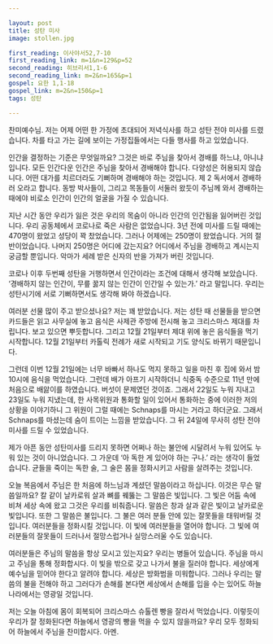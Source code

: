 ```yaml
---

layout: post
title: 성탄 미사
image: stollen.jpg

first_reading: 이사야서52,7-10
first_reading_link: m=1&n=129&p=52
second_reading: 히브리서1,1-6 
second_reading_link: m=2&n=165&p=1
gospel: 요한 1,1-18
gospel_link: m=2&n=150&p=1
tags: 성탄

---
```



찬미예수님. 저는 어제 어떤 한 가정에 초대되어 저녁식사를 하고 성탄 전야 미사를 드렸습니다. 차를 타고 가는 길에 보이는 가정집들에서는 다들 행사를 하고 있었습니다.

인간을 결정하는 기준은 무엇일까요? 그것은 바로 주님을 찾아서 경배를 하느냐, 아니냐 입니다. 모든 인간다운 인간은 주님을 찾아서 경배해야 합니다. 다양성은 허용되지 않습니다. 어떤 대가를 치르더라도 기뻐하며 경배해야 하는 것입니다. 제 2 독서에서 경배하러 오라고 합니다. 동방 박사들이, 그리고 목동들이 서둘러 왔듯이 주님께 와서 경배하는 때에야 비로소 인간이 인간의 얼굴을 가질 수 있습니다.

지난 시간 동안 우리가 잃은 것은 우리의 목숨이 아니라 인간의 인간됨을 잃어버린 것입니다. 우리 공동체에서 코로나로 죽은 사람은 없었습니다. 3년 전에 미사를 드릴 때에는 470명이 왔었고 성당이 꽉 찼었습니다. 그러나 어제에는 250명이 왔었습니다. 거의 절반이었습니다. 나머지 250명은 어디에 갔는지요? 어디에서 주님을 경배하고 계시는지 궁금할 뿐입니다. 악마가 세례 받은 신자의 반을 가져가 버린 것입니다.

코로나 이후 두번째 성탄을 거행하면서 인간이라는 조건에 대해서 생각해 보았습니다. ‘경배하지 않는 인간이, 무릎 꿇지 않는 인간이 인간일 수 있는가.’ 라고 말입니다. 우리는 성탄시기에 서로 기뻐하면서도 생각해 봐야 하겠습니다.

여러분 선물 많이 주고 받으셨나요? 저는 꽤 받았습니다. 저는 성탄 때 선물들을 받으면 카드들은 읽고 사무실에 놓고 음식은 사제관 주방에 전시해 놓고 크리스마스 제대를 차립니다. 보고 있으면 뿌듯합니다. 그리고 12월 21일부터 제대 위에 놓은 음식들을 먹기 시작합니다. 12월 21일부터 카톨릭 전례가 새로 시작되고 기도 양식도 바뀌기 때문입니다.

그런데 이번 12월 21일에는 너무 바빠서 하나도 먹지 못하고 일을 마친 후 집에 와서 밤 10시에 음식을 먹었습니다. 그런데 배가 아프기 시작하더니 식중독 수준으로 11년 만에 처음으로 배앓이를 하였습니다. 버섯이 문제였던 것이죠. 그래서 22일도 누워 지내고 23일도 누워 지냈는데, 한 사목위원과 통화할 일이 있어서 통화하는 중에 이러한 저의 상황을 이야기하니 그 위원이 그럴 때에는 Schnaps를 마시는 거라고 하더군요. 그래서 Schnaps를 마셨는데 숨이 트이는 느낌을 받았습니다. 그 뒤 24일에 무사히 성탄 전야 미사를 드릴 수 있었습니다.

제가 아픈 동안 성탄미사를 드리지 못하면 어쩌나 하는 불안에 시달려서 누워 있어도 누워 있는 것이 아니었습니다. 그 가운데 ‘아 독한 게 있어야 하는 구나.’ 라는 생각이 들었습니다. 균들을 죽이는 독한 술, 그 술은 몸을 정화시키고 사람을 살려주는 것입니다.

오늘 복음에서 주님은 한 처음에 하느님과 계셨던 말씀이라고 하십니다. 이것은 무슨 말씀일까요? 칼 같이 날카로워 살과 뼈를 꿰뚫는 그 말씀은 빛입니다. 그 빛은 어둠 속에 비쳐 세상 속에 왔고
그것은 우리를 비춰줍니다. 말씀은 창과 살과 같은 빛이고 날카로운 빛입니다. 또한 그 말씀은 불입니다. 그 불은 여러 분들 안에 있는 잘못들을 태워버릴 것입니다. 여러분들을 정화시킬 것입니다. 이 빛에 여러분들을 열어야 합니다. 그 빛에 여러분들의 잘못들이 드러나서 절망스럽거나 실망스러울 수도 있습니다.

여러분들은 주님의 말씀을 항상 모시고 있는지요? 우리는 병들어 있습니다. 주님을 마시고 주님을 통해 정화합시다. 이 빛을 밖으로 갖고 나가서 불을 질러야 합니다. 세상에게 예수님을 믿어야 한다고 알려야 합니다. 세상은 방화범을 미워합니다. 그러나 우리는 말씀의 불을 전해야 하고 그러다가 손해를 본다면 세상에서 손해를 입을 수는 있어도 하늘나라에서는 영광일 것입니다.

저는 오늘 아침에 몸이 회복되어 크리스마스 슈톨렌 빵을 잘라서 먹었습니다. 이렇듯이 우리가 잘 정화된다면 하늘에서 영광의 빵을 먹을 수 있지 않을까요? 우리 모두 정화되어 하늘에서 주님을 찬미합시다. 아멘.

